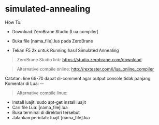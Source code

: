 # simulated-annealing
How To:

- Download ZeroBrane Studio (Lua compiler)

- Buka file [nama_file].lua pada ZeroBrane

- Tekan F5 2x untuk Running hasil Simulated Annealing


> ZeroBrane Studio link: 
https://studio.zerobrane.com/download

> Alternative compile online:
  http://rextester.com/l/lua_online_compiler
 
  Catatan: line 69-70 dapat di-comment agar output console tidak panjang
  Komentar di Lua: --
  
> Alternative compile linux:
  - Install luajit: sudo apt-get install luajit
  - Cari file Lua: [nama_file].lua
  - Buka terminal di direktori tersebut
  - Jalankan perintah: luajit [nama_file].lua